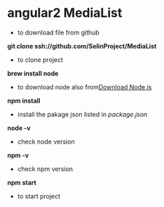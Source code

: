 angular2 MediaList
=======

* to download file from github

**git clone ssh://github.com/SelinProject/MediaList**

* to clone  project

**brew install node**

* to download node also from[Download Node.js](https://nodejs.org/en/download/)

**npm install**

* install the pakage json listed in *package.json*

**node -v**

* check node version

**npm -v**

* check npm version

**npm start**

* to start project
